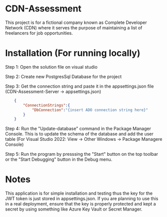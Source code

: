# CDN-Assessment

This project is for a fictional company known as Complete Developer Network (CDN) where it serves the purpose of maintaining a list of freelancers for job opportunities. 

# Installation (For running locally)

Step 1: Open the solution file on visual studio

Step 2: Create new PostgresSql Database for the project 

Step 3: Get the connection string and paste it in the appsettings.json file (CDN-Assessment-Server -> appsettings.json)
``` json
    {
        "ConnectionStrings":{
            "DbConnection":"{insert ADO connection string here}"
        }
    }
```

Step 4: Run the "Update-database" command in the Package Manager Console. This is to update the schema of the database and add the user table
(For Visual Studio 2022: View -> Other Windows -> Package Managere Console)

Step 5: Run the program by presssing the "Start" button on the top toolbar or the "Start Debugging" button in the Debug menu.

# Notes

This application is for simple installation and testing thus the key for the JWT token is just stored in appsettings.json. If you are planning to use this in a real deployment, ensure that the key is properly protected and kept a secret by using something like Azure Key Vault or Secret Manager.
